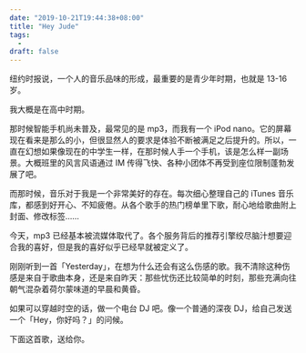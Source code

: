 ```yaml
---
date: "2019-10-21T19:44:38+08:00"
title: "Hey Jude"
tags:
  -
draft: false
---
```


纽约时报说，一个人的音乐品味的形成，最重要的是青少年时期，也就是 13-16 岁。

我大概是在高中时期。

那时候智能手机尚未普及，最常见的是 mp3，而我有一个 iPod nano。它的屏幕现在看来是那么的小，但很显然人的要求是体验不断被满足之后提升的。所以，一直在幻想如果像现在的中学生一样，在那时候人手一个手机，该是怎么样一副场景。大概班里的风言风语通过 IM 传得飞快、各种小团体不再受到座位限制蓬勃发展了吧。

而那时候，音乐对于我是一个非常美好的存在。每次细心整理自己的 iTunes 音乐库，都感到好开心、不知疲倦。从各个歌手的热门榜单里下歌，耐心地给歌曲附上封面、修改标签……

今天，mp3 已经基本被流媒体取代了。各个服务背后的推荐引擎绞尽脑汁想要迎合我的喜好，但是我的喜好似乎已经早就被定义了。

刚刚听到一首「Yesterday」，在想为什么还会有这么伤感的歌。我不清除这种伤感是来自于歌曲本身，还是来自昨天：那些忧伤还比较简单的时刻，那些充满向往朝气混杂着荷尔蒙味道的早晨和黄昏。

如果可以穿越时空的话，做一个电台 DJ 吧。像一个普通的深夜 DJ，给自己发送一个「Hey，你好吗？」的问候。

下面这首歌，送给你。
